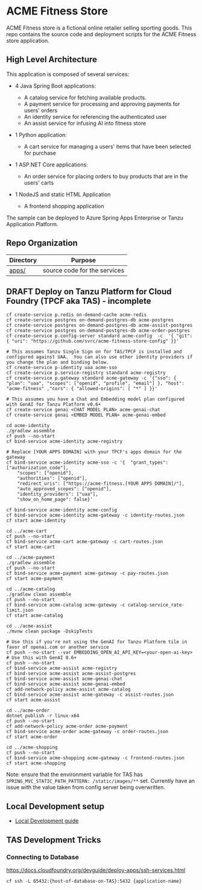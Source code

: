# ACME Fitness Store

ACME Fitness store is a fictional online retailer selling sporting goods. This repo contains the source code and deployment scripts for the ACME Fitness store application.

## High Level Architecture

This application is composed of several services:

* 4 Java Spring Boot applications:
  * A catalog service for fetching available products. 
  * A payment service for processing and approving payments for users' orders
  * An identity service for referencing the authenticated user
  * An assist service for infusing AI into fitness store

* 1 Python application:
  * A cart service for managing a users' items that have been selected for purchase

* 1 ASP.NET Core applications:
  * An order service for placing orders to buy products that are in the users' carts

* 1 NodeJS and static HTML Application
  * A frontend shopping application

The sample can be deployed to Azure Spring Apps Enterprise or Tanzu Application Platform. 

## Repo Organization

| Directory                                                        | Purpose |
| ---------------------------------------------------------------- | ------------- |
| [apps/](./apps)                                                   | source code for the services  |

## DRAFT Deploy on Tanzu Platform for Cloud Foundry (TPCF aka TAS) - incomplete

```
cf create-service p.redis on-demand-cache acme-redis 
cf create-service postgres on-demand-postgres-db acme-postgres
cf create-service postgres on-demand-postgres-db acme-assist-postgres
cf create-service postgres on-demand-postgres-db acme-order-postgres       
cf create-service p.config-server standard acme-config  -c  '{ "git": { "uri": "https://github.com/svrc/acme-fitness-store-config" }}'

# This assumes Tanzu Single Sign on for TAS/TPCF is installed and configured against UAA.  You can also use other identity providers if you change the plan and binding below.
cf create-service p-identity uaa acme-sso   
cf create-service p.service-registry standard acme-registry  
cf create-service p.gateway standard acme-gateway -c '{"sso": { "plan": "uaa", "scopes": ["openid", "profile", "email"] }, "host": "acme-fitness" ,"cors": { "allowed-origins": [ "*" ] }}'

# This assumes you have a Chat and Embedding model plan configured with GenAI for Tanzu Platform v0.6+
cf create-service genai <CHAT MODEL PLAN> acme-genai-chat
cf create-service genai <EMBED MODEL PLAN> acme-genai-embed

cd acme-identity
./gradlew assemble
cf push --no-start
cf bind-service acme-identity acme-registry

# Replace [YOUR APPS DOMAIN] with your TPCF's apps domain for the gateway
cf bind-service acme-identity acme-sso -c '{  "grant_types": ["authorization_code"],
    "scopes": ["openid"],
    "authorities": ["openid"],
    "redirect_uris": ["https://acme-fitness.[YOUR APPS DOMAIN]/"],
    "auto_approved_scopes": ["openid"],
    "identity_providers": ["uaa"],
    "show_on_home_page": false}'

cf bind-service acme-identity acme-config 
cf bind-service acme-identity acme-gateway -c identity-routes.json
cf start acme-identity

cd ../acme-cart
cf push --no-start
cf bind-service acme-cart acme-gateway -c cart-routes.json
cf start acme-cart

cd ../acme-payment
./gradlew assemble
cf push --no-start
cf bind-service acme-payment acme-gateway -c pay-routes.json
cf start acme-payment

cd ../acme-catalog
./gradlew clean assemble
cf push --no-start
cf bind-service acme-catalog acme-gateway -c catalog-service_rate-limit.json
cf start acme-catalog

cd ../acme-assist
./mvnw clean package -DskipTests

# Use this if you're not using the GenAI for Tanzu Platform tile in favor of openai.com or another service
cf push --no-start --var EMBEDDING_OPEN_AI_API_KEY=<your-open-ai-key>
# Use this with GenAI 0.6+
cf push --no-start 
cf bind-service acme-assist acme-registry
cf bind-service acme-assist acme-assist-postgres
cf bind-service acme-assist acme-genai-chat
cf bind-service acme-assist acme-genai-embed
cf add-network-policy acme-assist acme-catalog
cf bind-service acme-assist acme-gateway -c assist-routes.json
cf start acme-assist

cd ../acme-order
dotnet publish -r linux-x64
cf push --no-start
cf add-network-policy acme-order acme-payment
cf bind-service acme-order acme-gateway -c order-routes.json
cf start acme-order

cd ../acme-shopping
cf push --no-start
cf bind-service acme-shopping acme-gateway -c frontend-routes.json
cf start acme-shopping
```

Note: ensure that the environment variable for TAS has 
`SPRING_MVC_STATIC_PATH_PATTERN: /static/images/**` set.  Currently have an issue with the value taken from config server being overwritten.

## Local Development setup
- [Local Development guide](local-development/README.md)

## TAS Development Tricks

### Connecting to Database

https://docs.cloudfoundry.org/devguide/deploy-apps/ssh-services.html

`cf ssh -L 65432:{host-of-database-on-TAS}:5432 {application-name}`
